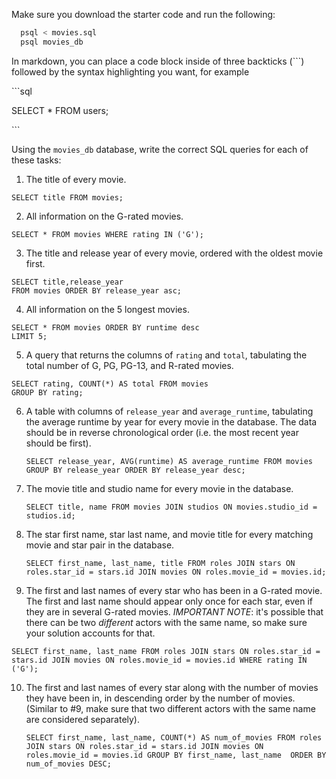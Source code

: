 Make sure you download the starter code and run the following:

```sh
  psql < movies.sql
  psql movies_db
```

In markdown, you can place a code block inside of three backticks (```) followed by the syntax highlighting you want, for example

\```sql

SELECT \* FROM users;

\```

Using the `movies_db` database, write the correct SQL queries for each of these tasks:

1.  The title of every movie.
```
SELECT title FROM movies;
```

2.  All information on the G-rated movies.
```
SELECT * FROM movies WHERE rating IN ('G');
```

3.  The title and release year of every movie, ordered with the
    oldest movie first.
 ```
 SELECT title,release_year 
 FROM movies ORDER BY release_year asc;
 ```
    
4.  All information on the 5 longest movies.
```
SELECT * FROM movies ORDER BY runtime desc
LIMIT 5;
```

5.  A query that returns the columns of `rating` and `total`, tabulating the
    total number of G, PG, PG-13, and R-rated movies.
  ```
  SELECT rating, COUNT(*) AS total FROM movies
  GROUP BY rating;
  ```

6.  A table with columns of `release_year` and `average_runtime`,
    tabulating the average runtime by year for every movie in the database. The data should be in reverse chronological order (i.e. the most recent year should be first).
    ```
    SELECT release_year, AVG(runtime) AS average_runtime FROM movies GROUP BY release_year ORDER BY release_year desc;
    ```

7.  The movie title and studio name for every movie in the
    database.
    ```
    SELECT title, name FROM movies JOIN studios ON movies.studio_id = studios.id;
    ```
8.  The star first name, star last name, and movie title for every
    matching movie and star pair in the database.
    ```
    SELECT first_name, last_name, title FROM roles JOIN stars ON roles.star_id = stars.id JOIN movies ON roles.movie_id = movies.id;
    ```

9.  The first and last names of every star who has been in a G-rated movie. The first and last name should appear only once for each star, even if they are in several G-rated movies. *IMPORTANT NOTE*: it's possible that there can be two *different* actors with the same name, so make sure your solution accounts for that.
```
SELECT first_name, last_name FROM roles JOIN stars ON roles.star_id = stars.id JOIN movies ON roles.movie_id = movies.id WHERE rating IN ('G');
```

10. The first and last names of every star along with the number
    of movies they have been in, in descending order by the number of movies. (Similar to #9, make sure
    that two different actors with the same name are considered separately).
    ```
    SELECT first_name, last_name, COUNT(*) AS num_of_movies FROM roles JOIN stars ON roles.star_id = stars.id JOIN movies ON roles.movie_id = movies.id GROUP BY first_name, last_name  ORDER BY num_of_movies DESC;
    ```


